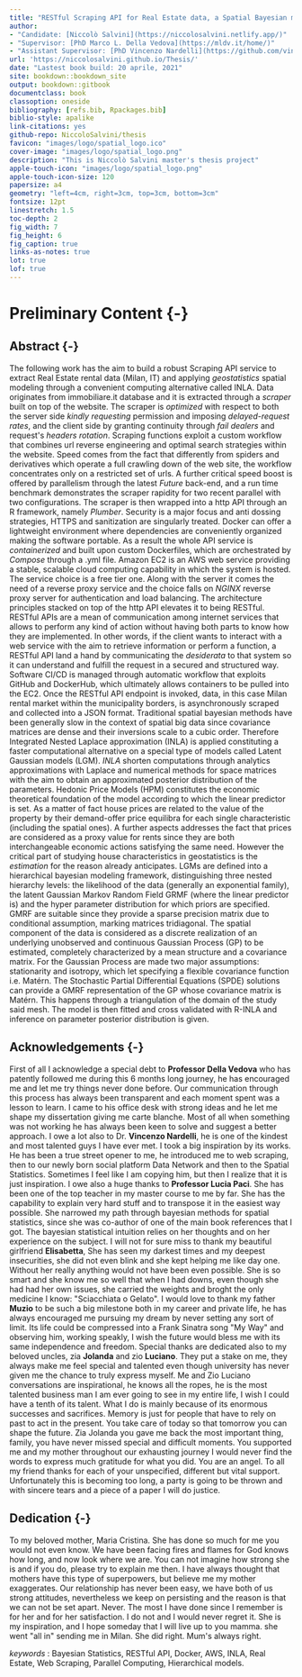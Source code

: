 ```yaml
--- 
title: "RESTful Scraping API for Real Estate data, a Spatial Bayesian modeling perspective with INLA"
author: 
- "Candidate: [Niccolò Salvini](https://niccolosalvini.netlify.app/)"
- "Supervisor: [PhD Marco L. Della Vedova](https://mldv.it/home/)"
- "Assistant Supervisor: [PhD Vincenzo Nardelli](https://github.com/vincnardelli)"
url: 'https://niccolosalvini.github.io/Thesis/'
date: "Lastest book build: 20 aprile, 2021"
site: bookdown::bookdown_site
output: bookdown::gitbook
documentclass: book
classoption: oneside
bibliography: [refs.bib, Rpackages.bib]
biblio-style: apalike
link-citations: yes
github-repo: NiccoloSalvini/thesis
favicon: "images/logo/spatial_logo.ico" 
cover-image: "images/logo/spatial_logo.png"
description: "This is Niccolò Salvini master's thesis project"
apple-touch-icon: "images/logo/spatial_logo.png"
apple-touch-icon-size: 120
papersize: a4
geometry: "left=4cm, right=3cm, top=3cm, bottom=3cm"  
fontsize: 12pt
linestretch: 1.5
toc-depth: 2
fig_width: 7
fig_height: 6
fig_caption: true
links-as-notes: true  
lot: true 
lof: true
---
```


<!-- VALUTARE SE METTERE NEL DOCUMENTO FINALE -->


# Preliminary Content {-}

## Abstract {-}




The following work has the aim to build a robust Scraping API service to extract Real Estate rental data (Milan, IT) and applying _geostatistics_ spatial modeling through a convenient computing alternative called INLA.
Data originates from immobiliare.it database and it is extracted through a _scraper_ built on top of the website. The scraper is _optimized_ with respect to both the server side _kindly requesting_ permission and imposing _delayed-request rates_, and the client side by granting continuity through _fail dealers_ and request's _headers rotation_. Scraping functions exploit a custom workflow that combines url reverse engineering and optimal search strategies within the website. Speed comes from the fact that differently from spiders and derivatives which operate a full crawling down of the web site, the workflow concentrates only on a restricted set of urls. A further critical speed boost is offered by parallelism through the latest _Future_ back-end, and a run time benchmark demonstrates the scraper rapidity for two recent parallel with two configurations.
The scraper is then wrapped into a http API through an R framework, namely _Plumber_. Security is a major focus and anti dossing strategies, HTTPS and sanitization are singularly treated.
Docker can offer a lightweight environment where dependencies are conveniently organized making the software portable. As a result the whole API service is _containerized_ and built upon custom Dockerfiles, which are orchestrated by _Compose_  through a .yml file. Amazon EC2 is an AWS web service providing a stable, scalable cloud computing capability in which the system is hosted. The service choice is a free tier one. Along with the server it comes the need of a reverse proxy service and the choice falls on _NGINX_ reverse proxy server for authentication and load balancing. The architecture principles stacked on top of the http API elevates it to being RESTful. RESTful APIs are a mean of communication among internet services that allows to perform any kind of action without having both parts to know how they are implemented.
In other words, if the client wants to interact with a web service with the aim to retrieve information or perform a function, a RESTful API land a hand by communicating the _desiderata_ to that system so it can understand and fulfill the request in a secured and structured way.
Software CI/CD is managed through automatic workflow that exploits GitHub and DockerHub, which ultimately allows containers to be pulled into the EC2. Once the RESTful API endpoint is invoked, data, in this case Milan rental market within the municipality borders, is asynchronously scraped and collected into a JSON format.
Traditional spatial bayesian methods have been generally slow in the context of spatial big data since covariance matrices are dense and their inversions scale to a cubic order. Therefore Integrated Nested Laplace approximation (INLA) is applied constituting a faster computational alternative on a special type of models called Latent Gaussian models (LGM). _INLA_ shorten computations through analytics approximations with Laplace and numerical methods for space matrices with the aim to obtain an approximated posterior distribution of the parameters.
Hedonic Price Models (HPM) constitutes the economic theoretical foundation of the model according to which the linear predictor is set. As a matter of fact house prices are related to the value of the property by their demand-offer price equilibra for each single characteristic (including the spatial ones). A further aspects addresses the fact that prices are considered as a proxy value for rents since they are both interchangeable economic actions satisfying the same need. However the critical part of studying house characteristics in geostatistics is the _estimation_ for the reason already anticipates.
LGMs are defined into a hierarchical bayesian modeling framework, distinguishing three nested hierarchy levels: the likelihood of the data (generally an exponential family), the latent Gaussian Markov Random Field GRMF (where the linear predictor is) and the hyper parameter distribution for which priors are specified. GMRF are suitable since they provide a sparse precision matrix due to conditional assumption, marking matrices tridiagonal. The spatial component of the data is considered as a discrete realization of an underlying unobserved and continuous Gaussian Process (GP) to be estimated, completely characterized by a mean structure and a covariance matrix. For the Gaussian Process are made two major assumptions: stationarity and isotropy, which let specifying a flexible covariance function i.e. Matérn.
The Stochastic Partial Differential Equations (SPDE) solutions can provide a GMRF representation of the GP whose covariance matrix is Matérn. This happens through a triangulation of the domain of the study said mesh. The model is then fitted and cross validated with R-INLA and inference on parameter posterior distribution is given. 

## Acknowledgements {-}

First of all I acknowledge a special debt to **Professor Della Vedova** who has patently followed me during this 6 months long journey, he has encouraged me and let me try things never done before. Our communication through this process has always been transparent and each moment spent was a lesson to learn. I came to his office desk with strong ideas and he let me shape my dissertation giving me carte blanche. Most of all when something was not working he has always been keen to solve and suggest a better approach. I owe a lot also to Dr. **Vincenzo Nardelli**, he is one of the kindest and most talented guys I have ever met. I took a big inspiration by its works. He has been a true street opener to me, he introduced me to web scraping, then to our newly born social platform Data Network and then to the Spatial Statistics. Sometimes I feel like I am copying him, but then I realize that it is just inspiration. I owe also a huge thanks to **Professor Lucia Paci**. She has been one of the top teacher in my master course to me by far. She has the capability to explain very hard stuff and to transpose it in the easiest way possible. She narrowed my path through bayesian methods for spatial statistics, since she was co-author of one of the main book references that I got. The bayesian statistical intuition relies on her thoughts and on her experience on the subject. 
I will not for sure miss to thank my beautiful girlfriend **Elisabetta**, She has seen my darkest times and my deepest insecurities, she did not even blink and she kept helping me like day one. Without her really anything would not have been even possible. She is so smart and she know me so well that when I had downs, even though she had had her own issues, she carried the weights and broght the only medicine I know: "Sciacchiata o Gelato". I would love to thank my father **Muzio** to be such a big milestone both in my career and private life, he has always encouraged me pursuing my dream by never setting any sort of limit. Its life could be compressed into a Frank Sinatra song "My Way" and observing him, working speakly, I wish the future would bless me with its same independence and freedom. Special thanks are dedicated also to my beloved uncles, zia **Jolanda** and zio **Luciano**.  They put a stake on me, they always make me feel special and talented even though university has never given me the chance to truly express myself. Me and Zio Luciano conversations are inspirational, he knows all the ropes, he is the most talented business man I am ever going to see in my entire life, I wish I could have a tenth of its talent. What I do is mainly because of its enormous successes and sacrifices. Memory is just for people that have to rely on past to act in the present. You take care of today so that tomorrow you can shape the future. Zia Jolanda you gave me back the most important thing, family, you have never missed special and difficult moments. You supported me and my mother throughout our exhausting journey I would never find the words to express much gratitude for what you did. You are an angel. 
To all my friend thanks for each of your unspecified, different but vital support. Unfortunately this is becoming too long, a party is going to be thrown and with sincere tears and a piece of a paper I will do justice.

## Dedication {-}

To my beloved mother, Maria Cristina. She has done so much for me you would not even know. We have been facing fires and flames for God knows how long, and now look where we are. You can not imagine how strong she is and if you do, please try to explain me then. I have always thought that mothers have this type of superpowers, but believe me my mother exaggerates.
Our relationship has never been easy, we have both of us strong attitudes, nevertheless we keep on persisting and the reason is that we can not be set apart. Never.
The most I have done since I remember is for her and for her satisfaction. I do not and I would never regret it. She is my inspiration, and I hope someday that I will live up to you mamma. she went "all in" sending me in Milan.
She did right.
Mum's always right.


_keywords_ : Bayesian Statistics, RESTful API, Docker, AWS, INLA, Real Estate, Web Scraping, Parallel Computing, Hierarchical models.








<!-- AUTO COMPILE packages.bib -->

<!-- ```{r include=FALSE} -->
<!-- # automatically create a bib database for R packages -->
<!-- knitr::write_bib(c( -->
<!--   .packages(), 'bookdown', 'knitr', 'rmarkdown' -->
<!-- ), 'packages.bib', append = TRUE) -->
<!-- ``` -->



